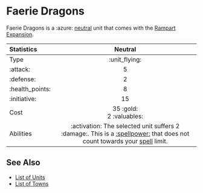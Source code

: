 # Faerie Dragons

Faerie Dragons is a :azure: [neutral](../towns/neutral.md) unit that comes with the [Rampart Expansion](../content.md).


| Statistics | Neutral |
| :--- | :---: |
| Type | :unit_flying: |
| :attack: | 5 |
| :defense: | 2 |
| :health_points: | 8 |
| :initiative: | 15 |
| Cost | 35 :gold:<br>2 :valuables: |
| Abilities | :activation: The selected unit suffers 2 :damage:. This is a [:spellpower:](../spells.md) that does not count towards your [spell](../spells.md) limit. |


## See Also

- [List of Units](../units.md)
- [List of Towns](../towns.md)
